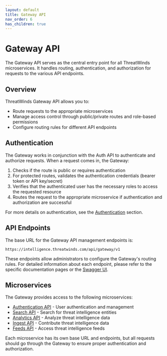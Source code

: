 ```yaml
---
layout: default
title: Gateway API
nav_order: 6
has_children: true
---
```


# Gateway API

The Gateway API serves as the central entry point for all ThreatWinds microservices. It handles routing, authentication, and authorization for requests to the various API endpoints.

## Overview

ThreatWinds Gateway API allows you to:

- Route requests to the appropriate microservices
- Manage access control through public/private routes and role-based permissions
- Configure routing rules for different API endpoints

## Authentication

The Gateway works in conjunction with the Auth API to authenticate and authorize requests. When a request comes in, the Gateway:

1. Checks if the route is public or requires authentication
2. For protected routes, validates the authentication credentials (bearer token or API key/secret)
3. Verifies that the authenticated user has the necessary roles to access the requested resource
4. Routes the request to the appropriate microservice if authentication and authorization are successful

For more details on authentication, see the [Authentication](/auth) section.

## API Endpoints

The base URL for the Gateway API management endpoints is:

```
https://intelligence.threatwinds.com/api/gateway/v1
```

These endpoints allow administrators to configure the Gateway's routing rules. For detailed information about each endpoint, please refer to the specific documentation pages or the [Swagger UI](https://intelligence.threatwinds.com/api/gateway/v1/swagger/index.html).

## Microservices

The Gateway provides access to the following microservices:

- [Authentication API](/auth) - User authentication and management
- [Search API](/search) - Search for threat intelligence entities
- [Analytics API](/analytics) - Analyze threat intelligence data
- [Ingest API](/ingest) - Contribute threat intelligence data
- [Feeds API](/feeds) - Access threat intelligence feeds

Each microservice has its own base URL and endpoints, but all requests should go through the Gateway to ensure proper authentication and authorization.